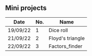 ## Mini projects

| Date | No. | Name |
| ------ | - | ------ |
| 19/09/22 | 1 | Dice roll |
| 21/09/22 | 2 | Floyd's triangle |
| 22/09/22 | 3 | Factors_finder |
